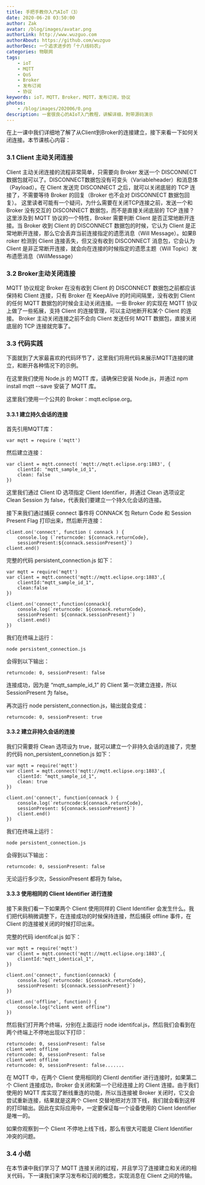 ```yaml
---
title: 手把手教你入门AIoT（3）
date: 2020-06-28 03:50:00
author: Zak
avatar: /blog/images/avatar.png
authorLink: http://www.wuzguo.com
authorAbout: https://github.com/wuzguo
authorDesc: 一个追求进步的「十八线码农」
categories: 物联网
tags: 
	- ioT
	- MQTT
	- QoS
	- Broker
	- 发布订阅
	- 协议
keywords: ioT，MQTT，Broker，MQTT，发布订阅，协议
photos:
	- /blog/images/202006/0.png
description: 一套很良心的AIoT入门教程，讲解详细，附带源码演示
---
```



在上一课中我们详细地了解了从Client到Broker的连接建立，接下来看一下如何关闭连接。本节课核心内容：


### 3.1 Client 主动关闭连接
Client 主动关闭连接的流程非常简单，只需要向 Broker 发送一个 DISCONNECT 数据包就可以了。DISCONNECT数据包没有可变头（Variableheader）和消息体
（Payload）。在 Client 发送完 DISCONNECT 之后，就可以关闭底层的 TCP 连接了，不需要等待 Broker 的回复（Broker 也不会对 DISCONNECT 数据包回复）。
这里读者可能有一个疑问，为什么需要在关闭TCP连接之前，发送一个和 Broker 没有交互的 DISCONNECT 数据包，而不是直接关闭底层的 TCP 连接？
这里涉及到 MQTT 协议的一个特性，Broker 需要判断 Client 是否正常地断开连接。当 Broker 收到 Client 的 DISCONNECT 数据包的时候，它认为 Client 是正常地断开连接，那么它会丢弃当前连接指定的遗愿消息（Will Message）。如果B roker 检测到 Client 连接丢失，但又没有收到 DISCONNECT 消息包，它会认为 Client 是非正常断开连接，就会向在连接的时候指定的遗愿主题（Will Topic）发布遗愿消息（WillMessage）

### 3.2 Broker主动关闭连接
MQTT 协议规定 Broker 在没有收到 Client 的 DISCONNECT 数据包之前都应该保持和 Client 连接，只有 Broker 在 KeepAlive 的时间间隔里，没有收到 Client 的任何 MQTT 数据包的时候会主动关闭连接。一些 Broker 的实现在 MQTT 协议上做了一些拓展，支持 Client 的连接管理，可以主动地断开和某个 Client 的连接。
Broker 主动关闭连接之前不会向 Client 发送任何 MQTT 数据包，直接关闭底层的 TCP 连接就完事了。

### 3.3 代码实践
下面就到了大家最喜欢的代码环节了，这里我们将用代码来展示MQTT连接的建立，和断开各种情况下的示例。

在这里我们使用 Node.js 的 MQTT 库，请确保已安装 Node.js，并通过 npm install mqtt --save 安装了 MQTT 库。

这里我们使用一个公共的 Broker：mqtt.eclipse.org。

#### 3.3.1 建立持久会话的连接

首先引用MQTT库：

```
var mqtt = require ('mqtt')
```

然后建立连接：

```
var client = mqtt.connect( 'mqtt://mqtt.eclipse.org:1883', {
	clientId: "mqtt_sample_id_1",
	clean: false
})
```

这里我们通过 Client ID 选项指定 Client Identifier，并通过 Clean 选项设定 Clean Session 为 false，代表我们要建立一个持久化会话的连接。

接下来我们通过捕获 connect 事件将 CONNACK 包 Return Code 和 Session Present Flag 打印出来，然后断开连接：

```
client.on('connect', function ( connack ) {
	console.log (`returncode: ${connack.returnCode},
	sessionPresent:${connack.sessionPresent}`)
client.end()
```

完整的代码 persistent_connection.js 如下：

```
var mqtt = require('mqtt')
var client = mqtt.connect('mqtt://mqtt.eclipse.org:1883',{
	clientId:"mqtt_sample_id_1",
	clean:false
})

client.on('connect',function(connack){
	console.log(`returncode: ${connack.returnCode},
	sessionPresent: ${connack.sessionPresent}`)
	client.end()
})
```

我们在终端上运行：

```
node persistent_connection.js
```

会得到以下输出：

```
returncode: 0, sessionPresent: false
```

连接成功，因为是 “mqtt_sample_id_1” 的 Client 第一次建立连接，所以 SessionPresent 为 false。

再次运行 node persistent_connection.js，输出就会变成：

```
returncode: 0, sessionPresent: true
```


#### 3.3.2 建立非持久会话的连接
我们只需要将 Clean 选项设为 true，就可以建立一个非持久会话的连接了，完整的代码 non_persistent_connetion.js 如下：

```
var mqtt = require('mqtt')
var client = mqtt.connect('mqtt://mqtt.eclipse.org:1883',{
	clientId: "mqtt_sample_id_1",
	clean: true
})

client.on('connect', function(connack ) {
	console.log(`returncode:${connack.returnCode},
	sessionPresent: ${connack.sessionPresent}`)
	client.end()
})
```

我们在终端上运行：

```
node persistent_connection.js
```

会得到以下输出：

```
returncode: 0, sessionPresent: false
```

无论运行多少次，SessionPresent 都将为 false。

#### 3.3.3 使用相同的 Client Identifier 进行连接

接下来我们看一下如果两个 Client 使用同样的 Client Identifier 会发生什么。我们把代码稍微调整下，在连接成功的时候保持连接，然后捕获 offline 事件，在 Client 的连接被关闭的时候打印出来。

完整的代码 identifcal.js 如下：

```
var mqtt = require('mqtt')
var client = mqtt.connect('mqtt://mqtt.eclipse.org:1883',{
	clientId:"mqtt_identical_1",
})

client.on('connect', function(connack) {
	console.log(`returncode: ${connack.returnCode},
	sessionPresent: ${connack.sessionPresent}`)
})

client.on('offline', function() {
	console.log("client went offline")
})
```

然后我们打开两个终端，分别在上面运行 node identifcal.js，然后我们会看到在两个终端上不停地出现以下打印：

```
returncode: 0, sessionPresent: false
client went offline
returncode: 0, sessionPresent: false
client went offline
returncode: 0, sessionPresent: false.......
```

在 MQTT 中，在两个 Client 使用相同的 ClientI dentifier 进行连接时，如果第二个 Client 连接成功，Broker 会关闭和第一个已经连接上的 Client 连接。由于我们使用的 MQTT 库实现了断线重连的功能，所以当连接被 Broker 关闭时，它又会尝试重新连接，结果就是这两个 Client 交替地把对方顶下线，我们就会看到这样的打印输出。因此在实际应用中，一定要保证每一个设备使用的 Client Identifier 是唯一的。

如果你观察到一个 Client 不停地上线下线，那么有很大可能是 Client Identifier 冲突的问题。

### 3.4 小结

在本节课中我们学习了 MQTT 连接关闭的过程，并且学习了连接建立和关闭的相关代码，下一课我们来学习发布和订阅的概念，实现消息在 Client 之间的传输。